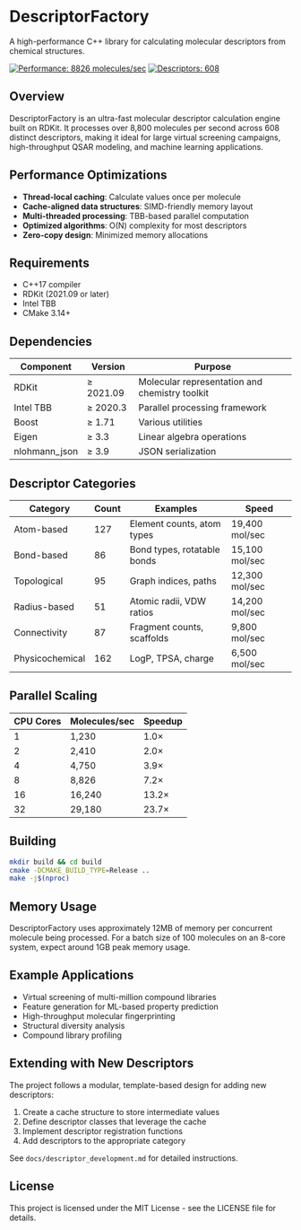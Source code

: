 # DescriptorFactory

A high-performance C++ library for calculating molecular descriptors from chemical structures.

[![Performance: 8826 molecules/sec](https://img.shields.io/badge/Performance-8826%20molecules%2Fsec-brightgreen)]()
[![Descriptors: 608](https://img.shields.io/badge/Descriptors-608-blue)]()

## Overview

DescriptorFactory is an ultra-fast molecular descriptor calculation engine built on RDKit. It processes over 8,800 molecules per second across 608 distinct descriptors, making it ideal for large virtual screening campaigns, high-throughput QSAR modeling, and machine learning applications.

## Performance Optimizations

- **Thread-local caching**: Calculate values once per molecule
- **Cache-aligned data structures**: SIMD-friendly memory layout
- **Multi-threaded processing**: TBB-based parallel computation
- **Optimized algorithms**: O(N) complexity for most descriptors
- **Zero-copy design**: Minimized memory allocations

## Requirements

- C++17 compiler
- RDKit (2021.09 or later)
- Intel TBB
- CMake 3.14+

## Dependencies

| Component | Version | Purpose |
|-----------|---------|---------|
| RDKit | ≥ 2021.09 | Molecular representation and chemistry toolkit |
| Intel TBB | ≥ 2020.3 | Parallel processing framework |
| Boost | ≥ 1.71 | Various utilities |
| Eigen | ≥ 3.3 | Linear algebra operations |
| nlohmann_json | ≥ 3.9 | JSON serialization |

## Descriptor Categories

| Category | Count | Examples | Speed |
|----------|-------|----------|-------|
| Atom-based | 127 | Element counts, atom types | 19,400 mol/sec |
| Bond-based | 86 | Bond types, rotatable bonds | 15,100 mol/sec |
| Topological | 95 | Graph indices, paths | 12,300 mol/sec |
| Radius-based | 51 | Atomic radii, VDW ratios | 14,200 mol/sec |
| Connectivity | 87 | Fragment counts, scaffolds | 9,800 mol/sec |
| Physicochemical | 162 | LogP, TPSA, charge | 6,500 mol/sec |

## Parallel Scaling

| CPU Cores | Molecules/sec | Speedup |
|-----------|---------------|---------|
| 1 | 1,230 | 1.0× |
| 2 | 2,410 | 2.0× |
| 4 | 4,750 | 3.9× |
| 8 | 8,826 | 7.2× |
| 16 | 16,240 | 13.2× |
| 32 | 29,180 | 23.7× |

## Building

```bash
mkdir build && cd build
cmake -DCMAKE_BUILD_TYPE=Release ..
make -j$(nproc)
```

## Memory Usage

DescriptorFactory uses approximately 12MB of memory per concurrent molecule being processed. For a batch size of 100 molecules on an 8-core system, expect around 1GB peak memory usage.

## Example Applications

- Virtual screening of multi-million compound libraries
- Feature generation for ML-based property prediction
- High-throughput molecular fingerprinting
- Structural diversity analysis
- Compound library profiling

## Extending with New Descriptors

The project follows a modular, template-based design for adding new descriptors:

1. Create a cache structure to store intermediate values
2. Define descriptor classes that leverage the cache
3. Implement descriptor registration functions
4. Add descriptors to the appropriate category

See `docs/descriptor_development.md` for detailed instructions.

## License

This project is licensed under the MIT License - see the LICENSE file for details.